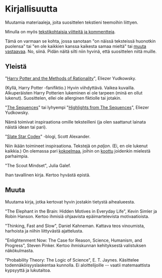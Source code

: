 # Kirjallisuutta

Muutamia materiaaleja, joita suosittelen tekstieni teemoihin liittyen.

Minulla on myös [tekstikohtaisia viitteitä ja kommentteja](/epi/muistiinpanoja).

Tämä on varmaan se kohta, jossa sanotaan "on näissä teksteissä huonotkin puolensa" tai "en ole kaikkien kanssa kaikesta samaa mieltä" tai [muuta vastaavaa](/epi/matala_informaatio). No, siinä. Pidän näitä silti niin hyvinä, että suosittelen niitä muille.

## Yleistä

"[Harry Potter and the Methods of Rationality](https://hpmor.com/)", Eliezer Yudkowsky.

(Kyllä, Harry Potter -fanifiktio.) Hyvin viihdyttävä. Vaikea kuvailla. Alkuperäisten Harry Potterien lukeminen ei ole tarpeen (minä en ollut lukenut). Suosittelen, ellei ole allerginen fiktiolle tai jotakin.

"[The Sequences](https://www.readthesequences.com/)" tai lyhyempi "[Highlights from The Sequences](https://www.lesswrong.com/highlights)", Eliezer Yudkowsky.

Nämä toimivat inspiraationa omille teksteilleni (ja olen saattanut lainata näistä idean tai pari).

"[Slate Star Codex](https://slatestarcodex.com/about/)" -blogi, Scott Alexander.

Niin ikään toimineet inspiraationa. Tekstejä on *paljon*. (Ei, en ole lukenut kaikkia.) On olemassa pari [kokoelmaa](https://www.slatestarcodexabridged.com/), joihin on [koottu](https://www.lesswrong.com/posts/vwqLfDfsHmiavFAGP/the-library-of-scott-alexandria) joidenkin mielestä parhaimpia.

"The Scout Mindset", Julia Galef.

Ihan tavallinen kirja. Kertoo hyvästä epistä.

## Muuta

Muutama kirja, jotka kertovat hyvin jostakin tietystä aihealueesta.

"The Elephant in the Brain: Hidden Motives in Everyday Life", Kevin Simler ja Robin Hanson. Kertoo ihmisiä ohjaavista epäimartelevista motivaatioista.

"Thinking, Fast and Slow", Daniel Kahneman. Kattava teos vinoumista, harhoista ja niihin liittyvästä ajattelusta.

"Enlightenment Now: The Case for Reason, Science, Humanism, and Progress", Steven Pinker. Kertoo ihmiskunnan kehityksestä valistuksen näkökulmasta.

"Probability Theory: The Logic of Science", E. T. Jaynes. Käsittelee todennäköisyyslaskentaa kunnolla. Ei aloittelijoille -- vaatii matemaattista kypsyyttä ja lukutaitoa.
